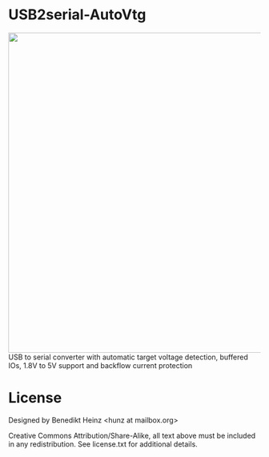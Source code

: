 # USB2serial-AutoVtg
<img src="https://github.com/znuh/usb2serial-autovtg/assets/198567/f1e04f0d-810b-48f4-b8bf-a19e031d9671" width="640"><br>
USB to serial converter with automatic target voltage detection, buffered IOs, 1.8V to 5V support and backflow current protection

# License
Designed by Benedikt Heinz &lt;hunz at mailbox.org&gt;

Creative Commons Attribution/Share-Alike, all text above must be included in any redistribution. See license.txt for additional details.
